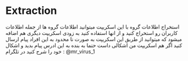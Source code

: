 # Extraction

استخراج اطلاعات گروه 
با این اسکریپت میتوانید اطلاعات گروه ها از جمله اطلاعات کاربران رو استخراج کنید و از انها استفاده کنید 
به زودی اسکریپت دیگری هم اضافه میشود که میتوانید از طریق این اسکریپت به صورت نا محدود به این افراد پیام ارسال کنید 
اگر هم اسکریپت من اشکالی داست حتما به بنده به این ادرس پیام بدید و اشکال خود را شرح کنید 
در تلگرام : @mr_virus_1

